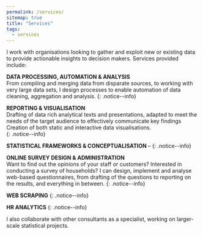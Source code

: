 ```yaml
---
permalink: /services/
sitemap: true
title: "Services"
tags:
  - services
---
```



I work with organisations looking to gather and exploit new or existing data to provide actionable insights to decision makers. 
Services provided include: 

**DATA PROCESSING, AUTOMATION & ANALYSIS**   
From compiling and merging data from disparate sources, to working with very large data sets, I design processes to enable automation of data cleaning, aggregation and analysis.
{: .notice--info}

**REPORTING & VISUALISATION**  
Drafting of data rich analytical texts and presentations, adapted to meet the needs of the target audience to effectively communicate key findings  
Creation of both static and interactive data visualisations.   
{: .notice--info}

**STATISTICAL FRAMEWORKS & CONCEPTUALISATION** – 
{: .notice--info}

**ONLINE SURVEY DESIGN & ADMINISTRATION**  
Want to find out the opinions of your staff or customers? Interested in conducting a survey of households? I can  design, implement and analyse web-based questionnaires, from drafting of the questions to reporting on the results, and everything in between.
{: .notice--info}

**WEB SCRAPING**
{: .notice--info}

**HR ANALYTICS** 
{: .notice--info}

I also collaborate with other consultants as a specialist, working on larger-scale statistical projects. 

